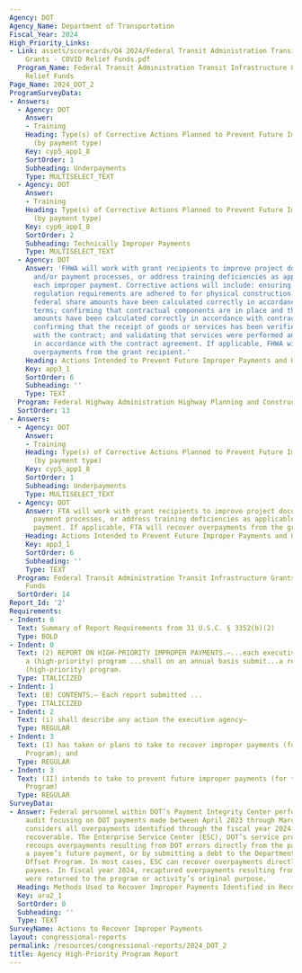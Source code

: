 ```yaml
---
Agency: DOT
Agency_Name: Department of Transportation
Fiscal_Year: 2024
High_Priority_Links:
- Link: assets/scorecards/Q4 2024/Federal Transit Administration Transit Infrastructure
    Grants - COVID Relief Funds.pdf
  Program_Name: Federal Transit Administration Transit Infrastructure Grants - COVID
    Relief Funds
Page_Name: 2024_DOT_2
ProgramSurveyData:
- Answers:
  - Agency: DOT
    Answer:
    - Training
    Heading: Type(s) of Corrective Actions Planned to Prevent Future Improper Payments
      (by payment type)
    Key: cyp5_app1_8
    SortOrder: 1
    Subheading: Underpayments
    Type: MULTISELECT_TEXT
  - Agency: DOT
    Answer:
    - Training
    Heading: Type(s) of Corrective Actions Planned to Prevent Future Improper Payments
      (by payment type)
    Key: cyp6_app1_8
    SortOrder: 2
    Subheading: Technically Improper Payments
    Type: MULTISELECT_TEXT
  - Agency: DOT
    Answer: 'FHWA will work with grant recipients to improve project documentation
      and/or payment processes, or address training deficiencies as applicable for
      each improper payment. Corrective actions will include: ensuring that all federal
      regulation requirements are adhered to for physical construction projects; confirming
      federal share amounts have been calculated correctly in accordance with contractual
      terms; confirming that contractual components are in place and that invoiced
      amounts have been calculated correctly in accordance with contractual terms;
      confirming that the receipt of goods or services has been verified in accordance
      with the contract; and validating that services were performed and received
      in accordance with the contract agreement. If applicable, FHWA will recover
      overpayments from the grant recipient.'
    Heading: Actions Intended to Prevent Future Improper Payments and Unknown Payments
    Key: app3_1
    SortOrder: 6
    Subheading: ''
    Type: TEXT
  Program: Federal Highway Administration Highway Planning and Construction
  SortOrder: 13
- Answers:
  - Agency: DOT
    Answer:
    - Training
    Heading: Type(s) of Corrective Actions Planned to Prevent Future Improper Payments
      (by payment type)
    Key: cyp5_app1_8
    SortOrder: 1
    Subheading: Underpayments
    Type: MULTISELECT_TEXT
  - Agency: DOT
    Answer: FTA will work with grant recipients to improve project documentation and/or
      payment processes, or address training deficiencies as applicable for each improper
      payment. If applicable, FTA will recover overpayments from the grant recipient.
    Heading: Actions Intended to Prevent Future Improper Payments and Unknown Payments
    Key: app3_1
    SortOrder: 6
    Subheading: ''
    Type: TEXT
  Program: Federal Transit Administration Transit Infrastructure Grants - COVID Relief
    Funds
  SortOrder: 14
Report_Id: '2'
Requirements:
- Indent: 0
  Text: Summary of Report Requirements from 31 U.S.C. § 3352(b)(2)
  Type: BOLD
- Indent: 0
  Text: (2) REPORT ON HIGH-PRIORITY IMPROPER PAYMENTS.—...each executive agency with
    a (high-priority) program ...shall on an annual basis submit...a report on that
    (high-priority) program.
  Type: ITALICIZED
- Indent: 1
  Text: (B) CONTENTS.— Each report submitted ...
  Type: ITALICIZED
- Indent: 2
  Text: (i) shall describe any action the executive agency—
  Type: REGULAR
- Indent: 3
  Text: (I) has taken or plans to take to recover improper payments (for the High-Priority
    Program); and
  Type: REGULAR
- Indent: 3
  Text: (II) intends to take to prevent future improper payments (for the High-Priority
    Program)
  Type: REGULAR
SurveyData:
- Answer: Federal personnel within DOT’s Payment Integrity Center performed the recovery
    audit focusing on DOT payments made between April 2023 through March 2024. DOT
    considers all overpayments identified through the fiscal year 2024 audit to be
    recoverable. The Enterprise Service Center (ESC), DOT’s service provider, typically
    recoups overpayments resulting from DOT errors directly from the payee, by offsetting
    a payee’s future payment, or by submitting a debt to the Department of Treasury’s
    Offset Program. In most cases, ESC can recover overpayments directly from the
    payees. In fiscal year 2024, recaptured overpayments resulting from DOT errors
    were returned to the program or activity’s original purpose.
  Heading: Methods Used to Recover Improper Payments Identified in Recovery Audits
  Key: ara2_1
  SortOrder: 0
  Subheading: ''
  Type: TEXT
SurveyName: Actions to Recover Improper Payments
layout: congressional-reports
permalink: /resources/congressional-reports/2024_DOT_2
title: Agency High-Priority Program Report
---
```

